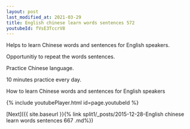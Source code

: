```yaml
---
layout: post
last_modified_at: 2021-03-29
title: English chinese learn words sentences 572 
youtubeId: fVsE3TccrV8
---
```

 
 
Helps to learn Chinese words and sentences for English speakers.

Opportunitiy to repeat the words sentences. 

Practice Chinese language. 
 
10 minutes practice every day. 
 
How to learn Chinese words and sentences for English speakers 
 
{% include youtubePlayer.html id=page.youtubeId %}
 
 
[Next]({{ site.baseurl }}{% link  split1/_posts/2015-12-28-English chinese learn words sentences 667 .md%})
 
